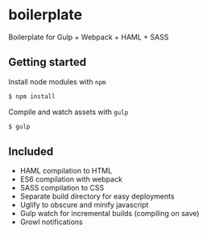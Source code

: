 # boilerplate
Boilerplate for Gulp + Webpack + HAML + SASS

## Getting started
Install node modules with `npm`
```sh
$ npm install
```
Compile and watch assets with `gulp`
```sh
$ gulp
```

## Included
- HAML compilation to HTML
- ES6 compilation with webpack
- SASS compilation to CSS
- Separate build directory for easy deployments
- Uglify to obscure and minify javascript 
- Gulp watch for incremental builds (compiling on save)
- Growl notifications
